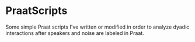 # PraatScripts
Some simple Praat scripts I've written or modified in order to analyze dyadic interactions after speakers and noise are labeled in Praat. 
